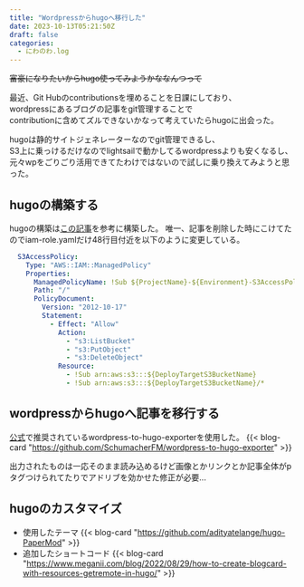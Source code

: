 ```yaml
---
title: "Wordpressからhugoへ移行した"
date: 2023-10-13T05:21:50Z
draft: false
categories:
  - にわのわ.log
---
```

~~富豪になりたいからhugo使ってみようかななんつって~~

最近、Git Hubのcontributionsを埋めることを日課にしており、  
wordpressにあるブログの記事をgit管理することで  
contributionに含めてズルできないかなって考えていたらhugoに出会った。

hugoは静的サイトジェネレーターなのでgit管理できるし、  
S3上に乗っけるだけなのでlightsailで動かしてるwordpressよりも安くなるし、  
元々wpをごりごり活用できてたわけではないので試しに乗り換えてみようと思った。


## hugoの構築する
hugoの構築は[この記事](https://dev.classmethod.jp/articles/cloudfront-and-s3-using-hugo-with-github-actions/)を参考に構築した。
唯一、記事を削除した時にこけてたのでiam-role.yamlだけ48行目付近を以下のように変更している。
``` yaml
  S3AccessPolicy:
    Type: "AWS::IAM::ManagedPolicy"
    Properties:
      ManagedPolicyName: !Sub ${ProjectName}-${Environment}-S3AccessPolicy
      Path: "/"
      PolicyDocument:
        Version: "2012-10-17"
        Statement:
          - Effect: "Allow"
            Action:
              - "s3:ListBucket"
              - "s3:PutObject"
              - "s3:DeleteObject"
            Resource:
              - !Sub arn:aws:s3:::${DeployTargetS3BucketName}
              - !Sub arn:aws:s3:::${DeployTargetS3BucketName}/*
```
## wordpressからhugoへ記事を移行する
[公式](https://gohugo.io/tools/migrations/#wordpress)で推奨されているwordpress-to-hugo-exporterを使用した。
{{< blog-card "https://github.com/SchumacherFM/wordpress-to-hugo-exporter" >}}

出力されたものは一応そのまま読み込めるけど画像とかリンクとか記事全体がpタグつけられてたりでアドリブを効かせた修正が必要...

## hugoのカスタマイズ
- 使用したテーマ
{{< blog-card "https://github.com/adityatelange/hugo-PaperMod" >}}
- 追加したショートコード
{{< blog-card "https://www.meganii.com/blog/2022/08/29/how-to-create-blogcard-with-resources-getremote-in-hugo/" >}}